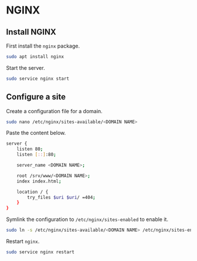 # NGINX
## Install NGINX
First install the `nginx` package.
```bash
sudo apt install nginx
```
Start the server.
```bash
sudo service nginx start
```
## Configure a site
Create a configuration file for a domain.
```bash
sudo nano /etc/nginx/sites-available/<DOMAIN NAME>
```
Paste the content below.
```bash
server {
	listen 80;
	listen [::]:80;

	server_name <DOMAIN NAME>;

	root /srv/www/<DOMAIN NAME>;
	index index.html;

	location / {
		try_files $uri $uri/ =404;
	}
}
```
Symlink the configuration to `/etc/nginx/sites-enabled` to enable it.
```bash
sudo ln -s /etc/nginx/sites-available/<DOMAIN NAME> /etc/nginx/sites-enabled/<DOMAIN NAME>
```
Restart `nginx`.
```bash
sudo service nginx restart
```
